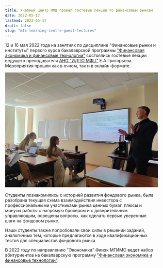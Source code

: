 ```yaml
---
title: Учебный центр МФЦ провел гостевые лекции по финансовым рынкам
date: 2022-05-17
lastmod: 2022-05-17
draft: false
slug: "mfc-learning-centre-guest-lectures"
---
```


12 и 16 мая 2022 года на занятиях по дисциплине "Финансовые рынки и институты" первого курса бакалаврской программы ["Финансовая экономика и финансовые технологии"][prog] состоялись гостевые лекции ведущего преподавателя [АНО "ИДПО МФЦ"](https://www.educenter.ru/) Е.А.Григорьева. Мероприятия прошли как в очном, так и в онлайн-формате.

<center>
  
![Лекция](image.jpg "Вариант инвестирования: ОФЗ на ИИС")

</center>

Студенты познакомились с историей развития фондового рынка, была разобрана текущая схема взаимодействия инвестора с профессиональными участниками рынка ценных бумаг, плюсы и минусы работы с напрямую брокером и с доверительным управляющим, освещены вопросы, как сделать первые уверенные шаги на фондовом рынке.

Наши студенты также попробовали свои силы в решении заданий, аналогичных тем, которые предлагаются в ходе квалификационных тестов для специалистов фондового рынка.

В 2022 году по направлению "Экономика" Финэк МГИМО ведет набор абитуриентов на бакалаврскую программу ["Финансовая экономика и финансовые технологии"][prog].

[prog]: https://finec.mgimo.ru/program/undergrad/economics/
